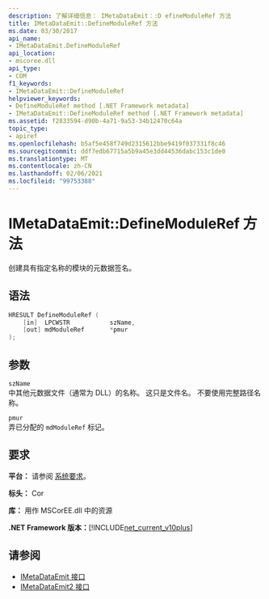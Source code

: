 ```yaml
---
description: 了解详细信息： IMetaDataEmit：:D efineModuleRef 方法
title: IMetaDataEmit::DefineModuleRef 方法
ms.date: 03/30/2017
api_name:
- IMetaDataEmit.DefineModuleRef
api_location:
- mscoree.dll
api_type:
- COM
f1_keywords:
- IMetaDataEmit::DefineModuleRef
helpviewer_keywords:
- DefineModuleRef method [.NET Framework metadata]
- IMetaDataEmit::DefineModuleRef method [.NET Framework metadata]
ms.assetid: f2833594-d90b-4a71-9a53-34b12470c64a
topic_type:
- apiref
ms.openlocfilehash: b5af5e458f749d2315612bbe9419f037331f8c46
ms.sourcegitcommit: ddf7edb67715a5b9a45e3dd44536dabc153c1de0
ms.translationtype: MT
ms.contentlocale: zh-CN
ms.lasthandoff: 02/06/2021
ms.locfileid: "99753388"
---
```

# <a name="imetadataemitdefinemoduleref-method"></a>IMetaDataEmit::DefineModuleRef 方法

创建具有指定名称的模块的元数据签名。  
  
## <a name="syntax"></a>语法  
  
```cpp  
HRESULT DefineModuleRef (
    [in]  LPCWSTR           szName,
    [out] mdModuleRef       *pmur
);  
```  
  
## <a name="parameters"></a>参数  

 `szName`  
 中其他元数据文件（通常为 DLL）的名称。 这只是文件名。 不要使用完整路径名称。  
  
 `pmur`  
 弄已分配的 `mdModuleRef` 标记。  
  
## <a name="requirements"></a>要求  

 **平台：** 请参阅 [系统要求](../../get-started/system-requirements.md)。  
  
 **标头：** Cor  
  
 **库：** 用作 MSCorEE.dll 中的资源  
  
 **.NET Framework 版本：**[!INCLUDE[net_current_v10plus](../../../../includes/net-current-v10plus-md.md)]  
  
## <a name="see-also"></a>请参阅

- [IMetaDataEmit 接口](imetadataemit-interface.md)
- [IMetaDataEmit2 接口](imetadataemit2-interface.md)
